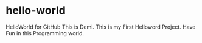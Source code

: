 # hello-world
HelloWorld for GitHub
This is Demi. This is my First Helloword Project.
Have Fun in this Programming world.
